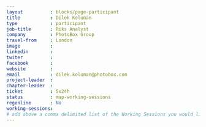 ```yaml
---
layout          : blocks/page-participant
title           : Dilek Koluman
type            : participant
job-title       : Riks Analyst
company         : PhotoBox Group
travel-from     : London
image           :
linkedin        :
twiter          :
facebook        :
website         :
email           : dilek.koluman@photobox.com
project-leader  :
chapter-leader  :
ticket          : 5x24h
status          : map-working-sessions
regonline       : No
working-sessions:
# add above a comma delimited list of the Working Sessions you would like to attend (use the session's title)
---
```


<!-- put more details about participant here -->
